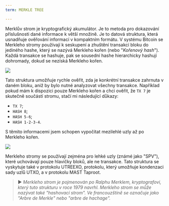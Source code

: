 ```yaml
---
term: MERKLE TREE

---
```

Merklův strom je kryptografický akumulátor. Je to metoda pro dokazování příslušnosti dané informace k větší množině. Je to datová struktura, která usnadňuje ověřování informací v kompaktním formátu. V systému Bitcoin se Merkleho stromy používají k seskupení a zhuštění transakcí bloku do jediného hashe, který se nazývá Merkleho kořen (nebo "*Kořenový hash*"). Každá transakce se hashuje, pak se sousední hashe hierarchicky hashují dohromady, dokud se nezíská Merkleho kořen.

![](../../dictionnaire/assets/1.webp)

Tato struktura umožňuje rychle ověřit, zda je konkrétní transakce zahrnuta v daném bloku, aniž by bylo nutné analyzovat všechny transakce. Například pokud mám k dispozici pouze Merkleho kořen a chci ověřit, že `TX 7` je skutečně součástí stromu, stačí mi následující důkazy:


- `TX 7`;
- `HASH 8`;
- `HASH 5-6`;
- `HASH 1-2-3-4`.

S těmito informacemi jsem schopen vypočítat mezilehlé uzly až po Merkleho kořen.

![](../../dictionnaire/assets/2.webp)

Merkleho stromy se používají zejména pro lehké uzly (známé jako "SPV"), které uchovávají pouze hlavičky bloků, ale ne transakce. Tato struktura se vyskytuje také v protokolu UTREEXO, protokolu, který umožňuje kondenzaci sady uzlů UTXO, a v protokolu MAST Taproot.

> ► *Merkleho strom je pojmenován po Ralphu Merklem, kryptografovi, který tuto strukturu v roce 1979 navrhl. Merkleho strom se může nazývat také "hashovací strom". Ve francouzštině se označuje jako "Arbre de Merkle" nebo "arbre de hachage".*